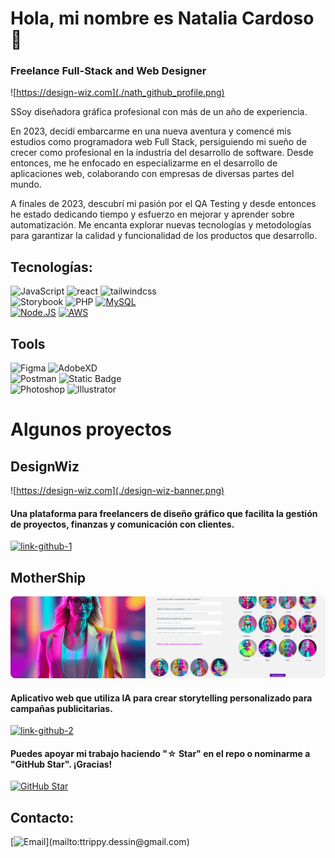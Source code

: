 # Hola, mi nombre es Natalia Cardoso 👋
### Freelance Full-Stack and Web Designer

![https://design-wiz.com](./nath_github_profile.png)

SSoy diseñadora gráfica profesional con más de un año de experiencia.

En 2023, decidí embarcarme en una nueva aventura y comencé mis estudios como programadora web Full Stack, persiguiendo mi sueño de crecer como profesional en la industria del desarrollo de software. Desde entonces, me he enfocado en especializarme en el desarrollo de aplicaciones web, colaborando con empresas de diversas partes del mundo.

A finales de 2023, descubrí mi pasión por el QA Testing y desde entonces he estado dedicando tiempo y esfuerzo en mejorar y aprender sobre automatización. Me encanta explorar nuevas tecnologías y metodologías para garantizar la calidad y funcionalidad de los productos que desarrollo.

## Tecnologías:
![JavaScript](https://img.shields.io/badge/JavaScript-F7DF1E%3F?style=for-the-badge&logo=javascript&logoColor=white&labelColor=101010&color=%23F7DF1E)
![react](https://img.shields.io/badge/react-61DAFB%3F?style=for-the-badge&logo=React&logoColor=white&labelColor=101010&color=%2361DAFB)
![tailwindcss](https://img.shields.io/badge/tailwindcss-06B6D4%3F?style=for-the-badge&logo=tailwindcss&logoColor=white&labelColor=101010&color=%2306B6D4)
</br>
![Storybook](https://img.shields.io/badge/storybook-FF4785%3F?style=for-the-badge&logo=storybook&logoColor=white&labelColor=101010&color=%23FF4785)
![PHP](https://img.shields.io/badge/php-777BB4%3F?style=for-the-badge&logo=php&logoColor=white&labelColor=101010&color=%23777BB4)
[![MySQL](https://img.shields.io/badge/MySQL-4479A1?style=for-the-badge&logo=mysql&logoColor=white&labelColor=101010)]()
</br>
[![Node.JS](https://img.shields.io/badge/Node.JS-339933?style=for-the-badge&logo=node.js&logoColor=white&labelColor=101010)]()
[![AWS](https://img.shields.io/badge/AWS-232F3E?style=for-the-badge&logo=amazon-aws&logoColor=white&labelColor=101010)]()

## Tools
![Figma](https://img.shields.io/badge/figma-F24E1E%3F?style=for-the-badge&logo=figma&logoColor=white&labelColor=101010&color=%23F24E1E)
![AdobeXD](https://img.shields.io/badge/adobexd-FF61F6%3F?style=for-the-badge&logo=adobexd&logoColor=white&labelColor=101010&color=%23FF61F6)
</br>
![Postman](https://img.shields.io/badge/postman-FF6C37%3F?style=for-the-badge&logo=postman&logoColor=white&labelColor=101010&color=%23FF6C37)
![Static Badge](https://img.shields.io/badge/cypress-69D3A7%3F?style=for-the-badge&logo=cypress&logoColor=white&labelColor=101010&color=%2369D3A7)
</br>
![Photoshop](https://img.shields.io/badge/photoshop-31A8FF%3F?style=for-the-badge&logo=adobephotoshop&logoColor=white&labelColor=101010&color=%2331A8FF)
![Illustrator](https://img.shields.io/badge/Illustrator-FF9A00%3F?style=for-the-badge&logo=adobeillustrator&logoColor=white&labelColor=101010&color=%23FF9A00)

# Algunos proyectos

## DesignWiz

![https://design-wiz.com](./design-wiz-banner.png)

#### Una plataforma para freelancers de diseño gráfico que facilita la gestión de proyectos, finanzas y comunicación con clientes.
[![link-github-1](https://img.shields.io/badge/Revisa%20el%20proyecto%20aqu%C3%AD-181717%3F?style=social&logo=github&logoColor=black&labelColor=101010&color=%23181717)](https://github.com/NathCodeArt/DesignWiz.git)

## MotherShip

![Mothership-banner](./mothership-banner.png)

#### Aplicativo web que utiliza IA para crear storytelling personalizado para campañas publicitarias.
[![link-github-2](https://img.shields.io/badge/Revisa%20el%20proyecto%20aqu%C3%AD-181717%3F?style=social&logo=github&logoColor=black&labelColor=101010&color=%23181717)](https://github.com/NathCodeArt/DesignWiz.git)

#### Puedes apoyar mi trabajo haciendo "☆ Star" en el repo o nominarme a "GitHub Star". ¡Gracias!

[![GitHub Star](https://img.shields.io/badge/GitHub-Nominar_a_star-yellow?style=for-the-badge&logo=github&logoColor=white&labelColor=101010)](https://stars.github.com/nominate/)

## Contacto:

[![Email](https://img.shields.io/badge/ttrippy.dessin%40gmail.com-email_personal(respuesta_lenta)-D14836%3F?style=for-the-badge&logo=gmail&logoColor=white&labelColor=101010&color=%23D14836)](mailto:ttrippy.dessin@gmail.com)